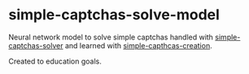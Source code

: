 # simple-captchas-solve-model
Neural network model to solve simple captchas handled with [simple-captchas-solver](https://github.com/yaroslav-asu/simple-captchas-solver) 
and learned with [simple-capthcas-creation](https://github.com/yaroslav-asu/simple-capthcas-creation).

Created to education goals.
